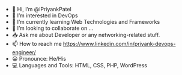 - 👋 Hi, I’m @iPriyankPatel
- 👀 I’m interested in DevOps
- 🌱 I’m currently learning Web Technologies and Frameworks
- 💞️ I’m looking to collaborate on ...
- 📥 Ask me about Developer or any networking-related stuff.
- 📫 How to reach me https://www.linkedin.com/in/priyank-devops-engineer/
- 😀 Pronounce: He/His
- 💻 Languages and Tools: HTML, CSS, PHP, WordPress

<!---
iPriyankPatel/iPriyankPatel is a ✨ special ✨ repository because its `README.md` (this file) appears on your GitHub profile.
You can click the Preview link to take a look at your changes.
--->
